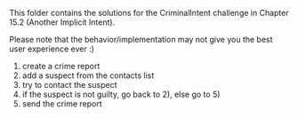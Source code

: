 This folder contains the solutions for the CriminalIntent challenge in Chapter 15.2 (Another Implicit Intent).

Please note that the behavior/implementation may not give you the best user experience ever :)

 1) create a crime report
 2) add a suspect from the contacts list
 3) try to contact the suspect
 4) if the suspect is not guilty, go back to 2), else go to 5)
 5) send the crime report

